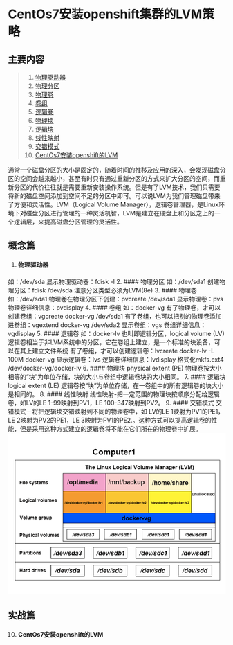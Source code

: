 CentOs7安装openshift集群的LVM策略
===

主要内容
---
> 1. [物理驱动器](#物理驱动器)
> 2. [物理分区](#物理分区)
> 3. [物理卷](#物理卷)
> 4. [卷组](#卷组)
> 5. [逻辑卷](#逻辑卷)
> 6. [物理块](#物理块)
> 7. [逻辑块](#逻辑卷)
> 8. [线性映射](#线性映射)
> 9. [交错模式](#交错模式)
> 10. [CentOs7安装openshift的LVM](#CentOs7安装openshift的LVM)

通常一个磁盘分区的大小是固定的，随着时间的推移及应用的深入，会发现磁盘分区的空间会越来越小，甚至有时只有通过重新分区的方式来扩大分区的空间，而重新分区的代价往往就是需要重新安装操作系统。但是有了LVM技术，我们只需要将新的磁盘空间添加到空间不足的分区中即可。可以说LVM为我们管理磁盘带来了方便和灵活性。LVM（Logical Volume Manager），逻辑卷管理器，是Linux环境下对磁盘分区进行管理的一种灵活机智，LVM是建立在硬盘上和分区之上的一个逻辑层，来提高磁盘分区管理的灵活性。

概念篇
---

1. #### 物理驱动器
如：/dev/sda
显示物理驱动器：fdisk -l
2. #### 物理分区
如：/dev/sda1
创建物理分区：fdisk /dev/sda
注意分区类型必须为LVM(8e)
3. #### 物理卷
如：/dev/sda1
物理卷在物理分区下创建：pvcreate /dev/sda1
显示物理卷：pvs
物理卷详细信息：pvdisplay
4. #### 卷组
如：docker-vg
有了物理卷，才可以创建卷组：vgcreate docker-vg /dev/sda1
有了卷组，也可以把别的物理卷添加进卷组：vgextend docker-vg /dev/sda2
显示卷组：vgs
卷组详细信息：vgdisplay
5. #### 逻辑卷
如：docker-lv
也叫即逻辑分区，logical volume (LV)
逻辑卷相当于非LVM系统中的分区，它在卷组上建立，是一个标准的块设备，可以在其上建立文件系统
有了卷组，才可以创建逻辑卷：lvcreate docker-lv -L 100M docker-vg
显示逻辑卷：lvs
逻辑卷详细信息：lvdisplay
格式化mkfs.ext4 /dev/docker-vg/docker-lv
6. #### 物理块
physical extent (PE)
物理卷按大小相等的“块”为单位存储，块的大小与卷组中逻辑卷块的大小相同。
7. #### 逻辑块
logical extent (LE)
逻辑卷按“块”为单位存储，在一卷组中的所有逻辑卷的块大小是相同的。
8. #### 线性映射
线性映射-把一定范围的物理块按顺序分配给逻辑卷，如LV的LE 1-99映射到PV1，LE 100-347映射到PV2。
9. #### 交错模式
交错模式－将把逻辑块交错映射到不同的物理卷中，如 LV的LE 1映射为PV1的PE1，LE 2映射为PV2的PE1，LE 3映射为PV1的PE2.。这种方式可以提高逻辑卷的性能，但是采用这种方式建立的逻辑卷将不能在它们所在的物理卷中扩展。
![](resource/Lvm_in_linux.png)

实战篇
---
10. #### CentOs7安装openshift的LVM
